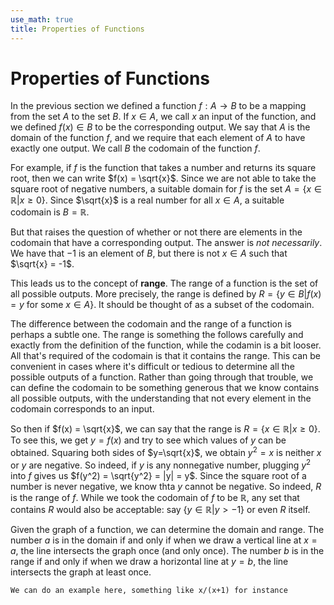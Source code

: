 ```yaml
---
use_math: true
title: Properties of Functions
---
```


# Properties of Functions

In the previous section we defined a function $f: A \rightarrow B$ to be a mapping from the set $A$ to the set $B$. If $x \in A$, we call $x$ an input of the function, and we defined $f(x) \in B$ to be the corresponding output. We say that $A$ is the domain of the function $f$, and we require that each element of $A$ to have exactly one output. We call $B$ the codomain of the function $f$.

For example, if $f$ is the function that takes a number and returns its square root, then we can write $f(x) = \sqrt{x}$. Since we are not able to take the square root of negative numbers, a suitable domain for $f$ is the set $A=\{x \in \mathbb{R} | x\geq 0 \}$. Since $\sqrt{x}$ is a real number for all $x\in A$, a suitable codomain is $B=\mathbb{R}$.

But that raises the question of whether or not there are elements in the codomain that have a corresponding output. The answer is *not necessarily*. We have that $-1$ is an element of $B$, but there is not $x\in A$ such that $\sqrt{x} = -1$.

This leads us to the concept of **range**. The range of a function is the set of all possible outputs. More precisely, the range is defined by $R=\{y \in B | f(x) = y$ for some $x\in A \}$. It should be thought of as a subset of the codomain.

The difference between the codomain and the range of a function is perhaps a subtle one. The range is something the follows carefully and exactly from the definition of the function, while the codamin is a bit looser. All that's required of the codomain is that it contains the range. This can be convenient in cases where it's difficult or tedious to determine all the possible outputs of a function. Rather than going through that trouble, we can define the codomain to be something generous that we know contains all possible outputs, with the understanding that not every element in the codomain corresponds to an input.

So then if $f(x) = \sqrt{x}$, we can say that the range is $R=\{x \in \mathbb{R} | x\geq 0 \}$. To see this, we get $y=f(x)$ and try to see which values of $y$ can be obtained. Squaring both sides of $y=\sqrt{x}$, we obtain $y^2 = x$ is neither $x$ or $y$ are negative. So indeed, if $y$ is any nonnegative number, plugging $y^2$ into $f$ gives us $f(y^2) = \sqrt{y^2} = |y| = y$. Since the square root of a number is never negative, we know thta $y$ cannot be negative. So indeed, $R$ is the range of $f$. While we took the codomain of $f$ to be $\mathbb{R}$, any set that contains $R$ would also be acceptable: say $\{y \in \mathbb{R} | y > -1 \}$ or even $R$ itself.

Given the graph of a function, we can determine the domain and range. The number $a$ is in the domain if and only if when we draw a vertical line at $x=a$, the line intersects the graph once (and only once). The number $b$ is in the range if and only if when we draw a horizontal line at $y=b$, the line intersects the graph at least once.

`We can do an example here, something like x/(x+1) for instance`


